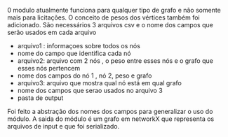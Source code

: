 
0 modulo atualmente funciona para qualquer tipo de grafo e não somente mais para licitações. O conceito de pesos dos vértices também foi adicionado. São necessários 3 arquivos csv e o nome 
dos campos que serão usados em cada arquivo

- arquivo1 : informaçoes sobre todos os nós
- nome do campo que identifica cada nó
- arquivo2: arquivo com 2 nós , o peso entre esses nós e o grafo que esses nós pertencem
- nome dos campos do nó 1 , nó 2, peso e grafo 
- arquivo3: arquivo que mostra qual nó está em qual grafo
- nome dos campos que serao usados no arquivo 3
- pasta de output 

Foi feito a abstração dos nomes dos campos  para generalizar o uso do módulo.
A saida do módulo é um grafo em networkX que representa os arquivos de input e
que foi serializado.